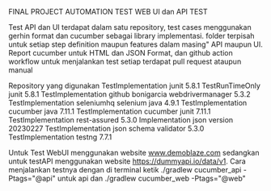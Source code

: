 FINAL PROJECT AUTOMATION TEST WEB UI dan API TEST

Test API dan UI terdapat dalam satu repository, test cases menggunakan gerhin format dan cucumber sebagai library implementasi. folder terpisah untuk setiap step definition maupun features dalam masing" API maupun UI.
Report cucumber untuk HTML dan JSON Format, dan github action workflow untuk menjalankan test setiap terdapat pull request ataupun manual

Repository yang digunakan
TestImplementation junit 5.8.1
TestRunTimeOnly junit 5.8.1
TestImplementation github bonigarcia webdrivermanager 5.3.2
TestImplementation seleniumhq selenium java 4.9.1
TestImplementation cucumber java 7.11.1
TestImplementation cucumber junit 7.11.1
TestImplementation rest-assured 5.3.0
Implementation json version 20230227
TestImplementation json schema validator 5.3.0
TestImplementation testng 7.7.1

Untuk Test WebUI menggunakan website www.demoblaze.com sedangkan untuk testAPI menggunakan website https://dummyapi.io/data/v1. 
Cara menjalankan testnya dengan di terminal ketik ./gradlew cucumber_api -Ptags="@api" untuk api
dan ./gradlew cucumber_web -Ptags="@web"
